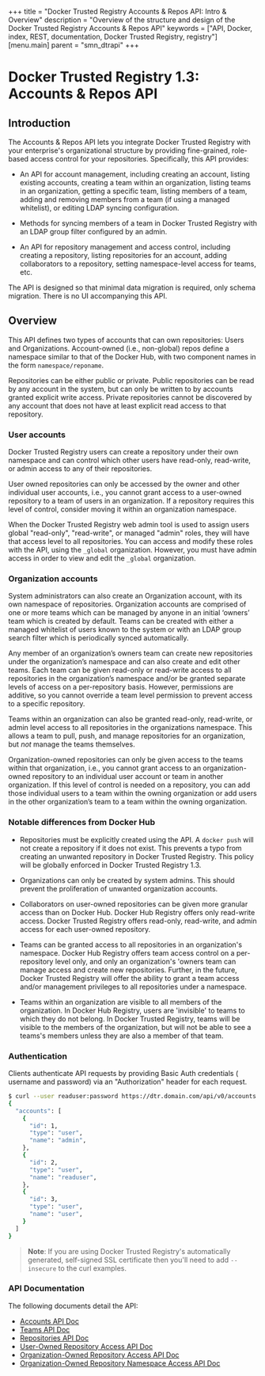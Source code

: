 +++
title = "Docker Trusted Registry Accounts & Repos API: Intro & Overview"
description = "Overview of the structure and design of the Docker Trusted Registry Accounts & Repos API"
keywords = ["API, Docker, index, REST, documentation, Docker Trusted Registry, registry"]
[menu.main]
parent = "smn_dtrapi"
+++

# Docker Trusted Registry 1.3: Accounts & Repos API

## Introduction

The Accounts & Repos API lets you integrate Docker Trusted Registry  with your enterprise's organizational structure by providing fine-grained, role-based access control for your repositories. Specifically, this API provides:

* An API for account management, including creating an account, listing existing accounts, creating a team within an organization, listing teams in an organization, getting a specific team, listing members of a team, adding and removing members from a team (if using a managed whitelist), or editing LDAP syncing configuration.

* Methods for syncing members of a team in Docker Trusted Registry with an LDAP group filter configured by an admin.

* An API for repository management and access control, including creating a repository, listing repositories for an account, adding collaborators to a repository, setting namespace-level access for teams, etc.

The API is designed so that minimal data migration is required, only schema migration. There is no UI accompanying this API.

## Overview

This API defines two types of accounts that can own repositories: Users and Organizations. Account-owned (i.e., non-global) repos define a namespace similar to that of the Docker Hub, with two component names in the form `namespace/reponame`.

Repositories can be either public or private. Public repositories can be
read by any account in the system, but can only be written to by accounts granted explicit write access. Private repositories cannot be discovered by
any account that does not have at least explicit read access to that
repository.

### User accounts

Docker Trusted Registry users can create a repository under their own namespace and can control which other users have read-only, read-write, or admin access to any
of their repositories.

User owned repositories can only be accessed by the owner and other
individual user accounts, i.e., you cannot grant access to a user-owned
repository to a team of users in an organization. If a repository requires this level of control, consider moving it within an organization namespace.

When the Docker Trusted Registry web admin tool is used to assign users global "read-only",
"read-write", or managed "admin" roles, they will have that access level to all
repositories. You can access and modify these roles with the API, using the
`_global` organization. However, you must have admin access in order to view and
edit the `_global` organization.


### Organization accounts

System administrators can also create an Organization account, with its own
namespace of repositories. Organization accounts are comprised of one or more teams which can be managed by anyone in an initial ‘owners’ team which is created by default. Teams can be created  with either a managed whitelist of users known to the system or with an LDAP group search filter which is periodically synced automatically.

Any member of an organization’s owners team can create new repositories under
the organization’s namespace and can also create and edit other teams. Each team
can be given read-only or read-write access to all repositories in the
organization’s namespace and/or be granted separate levels of access on a
per-repository basis. However, permissions are additive, so you cannot override
a team level permission to prevent access to a specific repository.

Teams within an organization can also be granted read-only, read-write, or
admin level access to all repositories in the organizations namespace. This
allows a team to pull, push, and manage repositories for an organization,
but *not* manage the teams themselves.

Organization-owned repositories can only be given access to the teams within
that organization, i.e., you cannot grant access to an organization-owned
repository to an individual user account or team in another organization.
If this level of control is needed on a repository, you can add those
individual users to a team within the owning organization or add users in the
other organization’s team to a team within the owning organization.

### Notable differences from Docker Hub

- Repositories must be explicitly created using the API. A `docker push` will
  not create a repository if it does not exist. This prevents a typo from
  creating an unwanted repository in Docker Trusted Registry. This policy will be globally enforced
  in Docker Trusted Registry 1.3.

- Organizations can only be created by system admins. This should prevent the
  proliferation of unwanted organization accounts.

- Collaborators on user-owned repositories can be given more granular
  access than on Docker Hub. Docker Hub Registry offers only read-write access.
  Docker Trusted Registry offers read-only, read-write, and admin access for
  each user-owned repository.

- Teams can be granted access to all repositories in an organization's
  namespace. Docker Hub Registry offers team access control on a
  per-repository level only, and only an organization's 'owners team can
  manage access and create new repositories. Further, in the future, Docker
  Trusted Registry will offer the ability to grant a team access and/or
  management privileges to all repositories under a namespace.

- Teams within an organization are visible to all members of the
  organization. In Docker Hub Registry, users are 'invisible' to teams to which
  they do not belong. In Docker Trusted Registry, teams will be
  visible to the members of the organization, but will not be able to see a
  teams's members unless they are also a member of that team.

### Authentication

Clients authenticate API requests by providing Basic Auth credentials (
username and password) via an "Authorization" header for each request.

```bash
$ curl --user readuser:password https://dtr.domain.com/api/v0/accounts
{
  "accounts": [
    {
      "id": 1,
      "type": "user",
      "name": "admin",
    },
    {
      "id": 2,
      "type": "user",
      "name": "readuser",
    },
    {
      "id": 3,
      "type": "user",
      "name": "user",
    }
  ]
}
```

> **Note**: If you are using Docker Trusted Registry's automatically generated, self-signed SSL
> certificate
> then you'll need to add `--insecure` to the curl examples.

### API Documentation

The following documents detail the API:

- [Accounts API Doc](dtr_1_3_accounts.md)
- [Teams API Doc](dtr_1_3_teams.md)
- [Repositories API Doc](dtr_1_3_repositories.md)
- [User-Owned Repository Access API Doc](dtr_1_3_user_repo_access.md)
- [Organization-Owned Repository Access API Doc](dtr_1_3_team_repo_access.md)
- [Organization-Owned Repository Namespace Access API Doc](dtr_1_3_team_repo_namespace_access.md)

